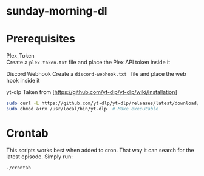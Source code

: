 # sunday-morning-dl

# Prerequisites
Plex_Token \
Create a `plex-token.txt` file and place the Plex API token inside it

Discord Webhook
Create a `discord-webhook.txt ` file and place the web hook inside it

yt-dlp
Taken from [https://github.com/yt-dlp/yt-dlp/wiki/Installation]
```bash
sudo curl -L https://github.com/yt-dlp/yt-dlp/releases/latest/download/yt-dlp -o /usr/local/bin/yt-dlp
sudo chmod a+rx /usr/local/bin/yt-dlp  # Make executable
```

# Crontab
This scripts works best when added to cron. That way it can search for the latest episode. Simply run: 
```bash
./crontab
```
